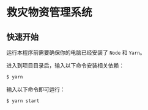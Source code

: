 # 救灾物资管理系统

## 快速开始

运行本程序前需要确保你的电脑已经安装了 `Node` 和 `Yarn`。

进入到项目目录后，输入以下命令安装相关依赖：

```bash
$ yarn
```

输入以下命令即可运行：

```bash
$ yarn start
```
